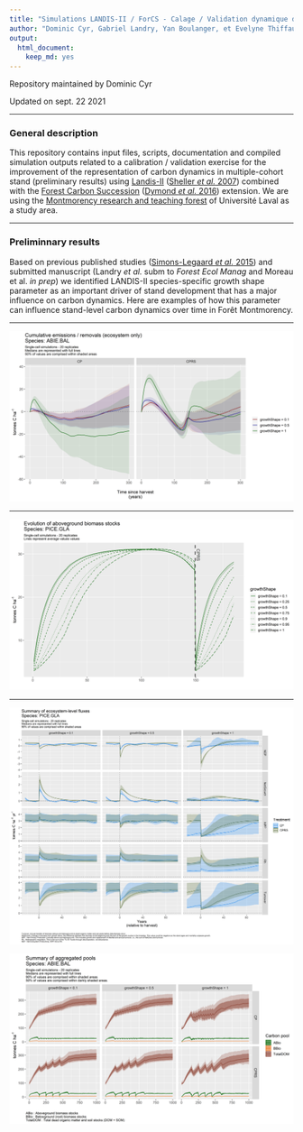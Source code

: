 ```yaml
---
title: "Simulations LANDIS-II / ForCS - Calage / Validation dynamique du carbone"
author: "Dominic Cyr, Gabriel Landry, Yan Boulanger, et Evelyne Thiffault"
output: 
  html_document: 
    keep_md: yes
---
```


Repository maintained by Dominic Cyr

Updated on sept. 22 2021

-------

### General description

This repository contains input files, scripts, documentation and compiled simulation outputs related to a calibration / validation exercise for the improvement of the representation of carbon dynamics in multiple-cohort stand (preliminary results) using [Landis-II][01] ([Sheller _et al._ 2007][02]) combined with the [Forest Carbon Succession][03] ([Dymond _et al._ 2016][04]) extension. We are using the [Montmorency research and teaching forest][05] of Université Laval as a study area.

[01]: http://www.landis-ii.org/
[02]: http://www.sciencedirect.com/science/article/pii/S0304380006004893
[03]: https://landis-ii-foundation.github.io/Extension-ForCS-Succession/
[04]: https://bg.copernicus.org/articles/13/1933/2016/
[05]: https://www.foretmontmorency.ca/en/


-----------

### Preliminnary results

Based on previous published studies ([Simons-Legaard _et al._ 2015][11]) and submitted manuscript (Landry _et al._ subm to _Forest Ecol Manag_ and Moreau et al. _in prep_) we identified LANDIS-II species-specific growth shape parameter as an important driver of stand development that has a major influence on carbon dynamics. Here are examples of how this parameter can influence stand-level carbon dynamics over time in Forêt Montmorency.


[11]: http://dx.doi.org/10.1016/j.ecolmodel.2015.06.033 


-----------

![](figures/cumulEmissions_ForMont_test-entireRange_ABIE.BAL.png)

-----------


![](figures/AGB_Summary_ForMont_test-entireRange_PICE.GLA.png)


-----------



![](figures/fluxes_Summary_ForMont_test-entireRange_PICE.GLA.png)


![](figures/pools_Summary_ForMont_test-entireRange_ABIE.BAL.png)


